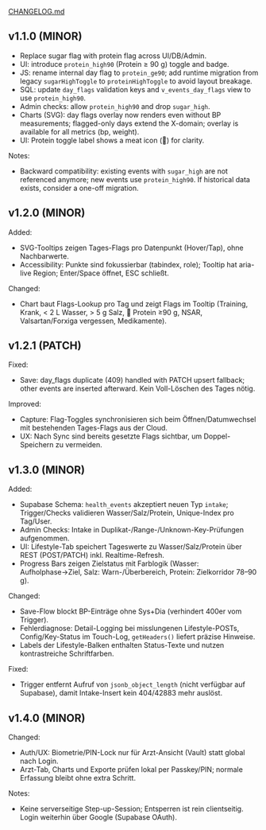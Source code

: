 [CHANGELOG.md](https://github.com/user-attachments/files/22473891/CHANGELOG.md)
## v1.1.0 (MINOR)

- Replace sugar flag with protein flag across UI/DB/Admin.
- UI: introduce `protein_high90` (Protein ≥ 90 g) toggle and badge.
- JS: rename internal day flag to `protein_ge90`; add runtime migration from legacy `sugarHighToggle` to `proteinHighToggle` to avoid layout breakage.
- SQL: update `day_flags` validation keys and `v_events_day_flags` view to use `protein_high90`.
- Admin checks: allow `protein_high90` and drop `sugar_high`.
- Charts (SVG): day flags overlay now renders even without BP measurements; flagged-only days extend the X-domain; overlay is available for all metrics (bp, weight).
- UI: Protein toggle label shows a meat icon (🍗) for clarity.

Notes:
- Backward compatibility: existing events with `sugar_high` are not referenced anymore; new events use `protein_high90`.
  If historical data exists, consider a one-off migration.
## v1.2.0 (MINOR)

Added:
- SVG-Tooltips zeigen Tages-Flags pro Datenpunkt (Hover/Tap), ohne Nachbarwerte.
- Accessibility: Punkte sind fokussierbar (tabindex, role); Tooltip hat aria-live Region; Enter/Space öffnet, ESC schließt.

Changed:
- Chart baut Flags-Lookup pro Tag und zeigt Flags im Tooltip (Training, Krank, < 2 L Wasser, > 5 g Salz, 🍗 Protein ≥90 g, NSAR, Valsartan/Forxiga vergessen, Medikamente).



## v1.2.1 (PATCH)

Fixed:
- Save: day_flags duplicate (409) handled with PATCH upsert fallback; other events are inserted afterward. Kein Voll-Löschen des Tages nötig.

Improved:
- Capture: Flag-Toggles synchronisieren sich beim Öffnen/Datumwechsel mit bestehenden Tages-Flags aus der Cloud.
- UX: Nach Sync sind bereits gesetzte Flags sichtbar, um Doppel-Speichern zu vermeiden.

## v1.3.0 (MINOR)

Added:
- Supabase Schema: `health_events` akzeptiert neuen Typ `intake`; Trigger/Checks validieren Wasser/Salz/Protein, Unique-Index pro Tag/User.
- Admin Checks: Intake in Duplikat-/Range-/Unknown-Key-Prüfungen aufgenommen.
- UI: Lifestyle-Tab speichert Tageswerte zu Wasser/Salz/Protein über REST (POST/PATCH) inkl. Realtime-Refresh.
- Progress Bars zeigen Zielstatus mit Farblogik (Wasser: Aufholphase→Ziel, Salz: Warn-/Überbereich, Protein: Zielkorridor 78–90 g).

Changed:
- Save-Flow blockt BP-Einträge ohne Sys+Dia (verhindert 400er vom Trigger).
- Fehlerdiagnose: Detail-Logging bei misslungenen Lifestyle-POSTs, Config/Key-Status im Touch-Log, `getHeaders()` liefert präzise Hinweise.
- Labels der Lifestyle-Balken enthalten Status-Texte und nutzen kontrastreiche Schriftfarben.

Fixed:
- Trigger entfernt Aufruf von `jsonb_object_length` (nicht verfügbar auf Supabase), damit Intake-Insert kein 404/42883 mehr auslöst.

## v1.4.0 (MINOR)

Changed:
- Auth/UX: Biometrie/PIN-Lock nur für Arzt-Ansicht (Vault) statt global nach Login.
- Arzt-Tab, Charts und Exporte prüfen lokal per Passkey/PIN; normale Erfassung bleibt ohne extra Schritt.

Notes:
- Keine serverseitige Step-up-Session; Entsperren ist rein clientseitig. Login weiterhin über Google (Supabase OAuth).

